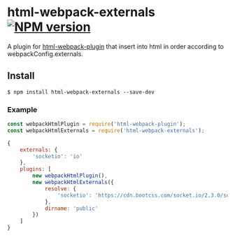 
# html-webpack-externals [![NPM version](https://badge.fury.io/js/html-webpack-externals.svg)](http://badge.fury.io/js/html-webpack-externals)

A plugin for [html-webpack-plugin](https://github.com/jantimon/html-webpack-plugin) that insert into html in order according to webpackConfig.externals.

## Install

```shell
$ npm install html-webpack-externals --save-dev
```

### Example

```js
const webpackHtmlPlugin = require('html-webpack-plugin');
const webpackHtmlExternals = require('html-webpack-externals');

{
    externals: {
        'socketio': 'io'
    },
    plugins: [
        new webpackHtmlPlugin(),
        new webpackHtmlExternals({
            resolve: {
                'socketio': 'https://cdn.bootcss.com/socket.io/2.3.0/socket.io.slim.js'
            },
            dirname: 'public'
        })
    ]
}

```
